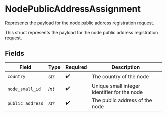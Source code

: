 # NodePublicAddressAssignment

Represents the payload for the node public address registration request.

This struct represents the payload for the node public address registration request.


## Fields

| Field                                        | Type                                         | Required                                     | Description                                  |
| -------------------------------------------- | -------------------------------------------- | -------------------------------------------- | -------------------------------------------- |
| `country`                                    | *str*                                        | :heavy_check_mark:                           | The country of the node                      |
| `node_small_id`                              | *int*                                        | :heavy_check_mark:                           | Unique small integer identifier for the node |
| `public_address`                             | *str*                                        | :heavy_check_mark:                           | The public address of the node               |